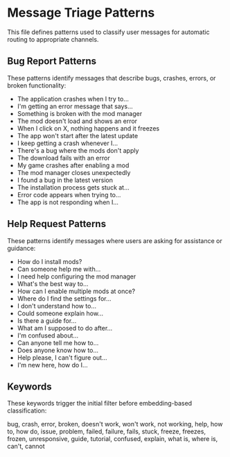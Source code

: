 # Message Triage Patterns

This file defines patterns used to classify user messages for automatic routing to appropriate channels.

## Bug Report Patterns

These patterns identify messages that describe bugs, crashes, errors, or broken functionality:

- The application crashes when I try to...
- I'm getting an error message that says...
- Something is broken with the mod manager
- The mod doesn't load and shows an error
- When I click on X, nothing happens and it freezes
- The app won't start after the latest update
- I keep getting a crash whenever I...
- There's a bug where the mods don't apply
- The download fails with an error
- My game crashes after enabling a mod
- The mod manager closes unexpectedly
- I found a bug in the latest version
- The installation process gets stuck at...
- Error code appears when trying to...
- The app is not responding when I...

## Help Request Patterns

These patterns identify messages where users are asking for assistance or guidance:

- How do I install mods?
- Can someone help me with...
- I need help configuring the mod manager
- What's the best way to...
- How can I enable multiple mods at once?
- Where do I find the settings for...
- I don't understand how to...
- Could someone explain how...
- Is there a guide for...
- What am I supposed to do after...
- I'm confused about...
- Can anyone tell me how to...
- Does anyone know how to...
- Help please, I can't figure out...
- I'm new here, how do I...

## Keywords

These keywords trigger the initial filter before embedding-based classification:

bug, crash, error, broken, doesn't work, won't work, not working, help, how to, how do, issue, problem, failed, failure, fails, stuck, freeze, freezes, frozen, unresponsive, guide, tutorial, confused, explain, what is, where is, can't, cannot
